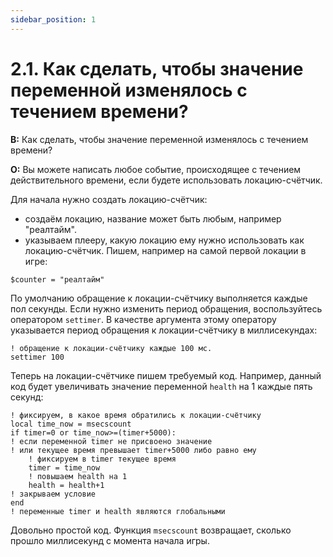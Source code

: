 ```yaml
---
sidebar_position: 1
---
```


# 2.1. Как сделать, чтобы значение переменной изменялось с течением времени?
<!-- [:faq_02_01] -->

**В:** Как сделать, чтобы значение переменной изменялось с течением времени?

**О:**
Вы можете написать любое событие, происходящее с течением действительного времени, если будете использовать локацию-счётчик.

Для начала нужно создать локацию-счётчик:

* создаём локацию, название может быть любым, например "реалтайм".
* указываем плееру, какую локацию ему нужно использовать как локацию-счётчик. Пишем, например на самой первой локации в игре:

```qsp
$counter = "реалтайм"
```

По умолчанию обращение к локации-счётчику выполняется каждые пол секунды. Если нужно изменить период обращения, воспользуйтесь оператором `settimer`. В качестве аргумента этому оператору указывается период обращения к локации-счётчику в миллисекундах:

```qsp
! обращение к локации-счётчику каждые 100 мс.
settimer 100
```

Теперь на локации-счётчике пишем требуемый код. Например, данный код будет увеличивать значение переменной `health` на 1 каждые пять секунд:

```qsp
! фиксируем, в какое время обратились к локации-счётчику
local time_now = msecscount
if timer=0 or time_now>=(timer+5000):
! если переменной timer не присвоено значение
! или текущее время превышает timer+5000 либо равно ему
	! фиксируем в timer текущее время
	timer = time_now
	! повышаем health на 1
	health = health+1
! закрываем условие
end
! переменные timer и health являются глобальными
```

Довольно простой код. Функция `msecscount` возвращает, сколько прошло миллисекунд с момента начала игры.
